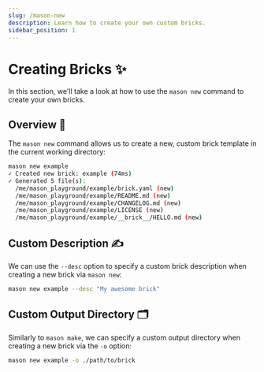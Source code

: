 ```yaml
---
slug: /mason-new
description: Learn how to create your own custom bricks.
sidebar_position: 1
---
```


# Creating Bricks ✨

In this section, we'll take a look at how to use the `mason new` command to create your own bricks.

## Overview 🚀

The `mason new` command allows us to create a new, custom brick template in the current working directory:

```bash
mason new example
✓ Created new brick: example (74ms)
✓ Generated 5 file(s):
  /me/mason_playground/example/brick.yaml (new)
  /me/mason_playground/example/README.md (new)
  /me/mason_playground/example/CHANGELOG.md (new)
  /me/mason_playground/example/LICENSE (new)
  /me/mason_playground/example/__brick__/HELLO.md (new)
```

## Custom Description ✍️

We can use the `--desc` option to specify a custom brick description when creating a new brick via `mason new`:

```bash
mason new example --desc "My awesome brick"
```

## Custom Output Directory 🗂

Similarly to `mason make`, we can specify a custom output directory when creating a new brick via the `-o` option:

```bash
mason new example -o ./path/to/brick
```
